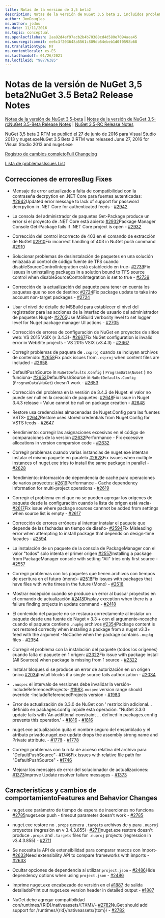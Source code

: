```yaml
---
title: Notas de la versión de 3,5 beta2
description: Notas de la versión de NuGet 3,5 beta 2, incluidos problemas conocidos, correcciones de errores, características agregadas y DCR.
author: JonDouglas
ms.author: jodou
ms.date: 11/11/2016
ms.topic: conceptual
ms.openlocfilehash: 2aa92d4ef97acb2b4b70388cd4d580e7094aea45
ms.sourcegitcommit: ee6c3f203648a5561c809db54ebeb1d0f0598b68
ms.translationtype: MT
ms.contentlocale: es-ES
ms.lasthandoff: 01/26/2021
ms.locfileid: "98776385"
---
```

# <a name="nuget-35-beta2-release-notes"></a><span data-ttu-id="c8410-103">Notas de la versión de NuGet 3,5 beta2</span><span class="sxs-lookup"><span data-stu-id="c8410-103">NuGet 3.5 Beta2 Release Notes</span></span>

<span data-ttu-id="c8410-104">[Notas de la versión de NuGet 3,5-beta](../release-notes/nuget-3.5-Beta.md)  |  [Notas de la versión de NuGet 3,5-rc](../release-notes/nuget-3.5-RC.md)</span><span class="sxs-lookup"><span data-stu-id="c8410-104">[NuGet 3.5-Beta Release Notes](../release-notes/nuget-3.5-Beta.md) | [NuGet 3.5-RC Release Notes](../release-notes/nuget-3.5-RC.md)</span></span>

<span data-ttu-id="c8410-105">NuGet 3,5 beta 2 RTM se publicó el 27 de junio de 2016 para Visual Studio 2013 y nuget.exe</span><span class="sxs-lookup"><span data-stu-id="c8410-105">NuGet 3.5 Beta 2 RTM was released June 27, 2016 for Visual Studio 2013 and nuget.exe</span></span>

[<span data-ttu-id="c8410-106">Registro de cambios completo</span><span class="sxs-lookup"><span data-stu-id="c8410-106">Full Changelog</span></span>](https://github.com/NuGet/NuGet.Client/compare/release-3.5.0-beta...release-3.5.0-beta2)

[<span data-ttu-id="c8410-107">Lista de problemas</span><span class="sxs-lookup"><span data-stu-id="c8410-107">Issues List</span></span>](https://github.com/Nuget/Home/issues?q=is%3Aissue+milestone%3A%223.5+Beta2%22+is%3Aclosed)

## <a name="bug-fixes"></a><span data-ttu-id="c8410-108">Correcciones de errores</span><span class="sxs-lookup"><span data-stu-id="c8410-108">Bug Fixes</span></span>

* <span data-ttu-id="c8410-109">Mensaje de error actualizado a falta de compatibilidad con la contraseña decrpytion en .NET Core para fuentes autenticadas: [#2942](https://github.com/NuGet/Home/issues/2942)</span><span class="sxs-lookup"><span data-stu-id="c8410-109">Updated error message to lack of support for password decrpytion in .NET Core for authenticated feeds  - [#2942](https://github.com/NuGet/Home/issues/2942)</span></span>

* <span data-ttu-id="c8410-110">La consola del administrador de paquetes Get-Package produce un error si el proyecto de .NET Core está abierto [#2932](https://github.com/NuGet/Home/issues/2932)</span><span class="sxs-lookup"><span data-stu-id="c8410-110">Package Manager Console Get-Package fails if .NET Core project is open - [#2932](https://github.com/NuGet/Home/issues/2932)</span></span>

* <span data-ttu-id="c8410-111">Corrección del control incorrecto de 403 en el comando de extracción de NuGet [#2910](https://github.com/NuGet/Home/issues/2910)</span><span class="sxs-lookup"><span data-stu-id="c8410-111">Fix incorrect handling of 403 in NuGet push command [#2910](https://github.com/NuGet/Home/issues/2910)</span></span>

* <span data-ttu-id="c8410-112">Solucionar problemas de desinstalación de paquetes en una solución enlazada al control de código fuente de TFS cuando disableSourceControlIntegration está establecido en true- [#2739](https://github.com/NuGet/Home/issues/2739)</span><span class="sxs-lookup"><span data-stu-id="c8410-112">Fix issues in uninstalling packages in a solution bound to TFS source control when disableSourceControlIntegration is set to true - [#2739](https://github.com/NuGet/Home/issues/2739)</span></span>

* <span data-ttu-id="c8410-113">Corrección de la actualización del paquete para tener en cuenta los paquetes que no son de destino: [#2724](https://github.com/NuGet/Home/issues/2724)</span><span class="sxs-lookup"><span data-stu-id="c8410-113">Fix package update to take into account non-target packages - [#2724](https://github.com/NuGet/Home/issues/2724)</span></span>

* <span data-ttu-id="c8410-114">Usar el nivel de detalle de MSBuild para establecer el nivel del registrador para las acciones de la interfaz de usuario del administrador de paquetes Nuget- [#2705](https://github.com/NuGet/Home/issues/2705)</span><span class="sxs-lookup"><span data-stu-id="c8410-114">Use MSBuild verbosity level to set logger level for Nuget package manager UI actions - [#2705](https://github.com/NuGet/Home/issues/2705)</span></span>

* <span data-ttu-id="c8410-115">Corrección de errores de configuración de NuGet en proyectos de sitios web: VS 2015 VSIX (v 3.4.3)- [#2667](https://github.com/NuGet/Home/issues/2667)</span><span class="sxs-lookup"><span data-stu-id="c8410-115">Fix NuGet configuration is invalid error in WebSite projects - VS 2015 VSIX (v3.4.3) - [#2667](https://github.com/NuGet/Home/issues/2667)</span></span>

* <span data-ttu-id="c8410-116">Corregir problemas de paquete de `.csproj` cuando se incluyen archivos de contenido: [#2658](https://github.com/NuGet/Home/issues/2658)</span><span class="sxs-lookup"><span data-stu-id="c8410-116">Fix pack issues from `.csproj` when content files are included - [#2658](https://github.com/NuGet/Home/issues/2658)</span></span>

* <span data-ttu-id="c8410-117">DefaultPushSource in `NuGetDefaults.Config` ( `ProgramData\NuGet` ) no funciona- [#2653](https://github.com/NuGet/Home/issues/2653)</span><span class="sxs-lookup"><span data-stu-id="c8410-117">DefaultPushSource in `NuGetDefaults.Config` (`ProgramData\NuGet`) doesn't work - [#2653](https://github.com/NuGet/Home/issues/2653)</span></span>

* <span data-ttu-id="c8410-118">Corrección del problema en la versión de 3.4.3 de Nuget: el valor no puede ser null en la creación de paquetes: [#2648](https://github.com/NuGet/Home/issues/2648)</span><span class="sxs-lookup"><span data-stu-id="c8410-118">Fix issue in Nuget 3.4.3 release - Value cannot be null on package creation - [#2648](https://github.com/NuGet/Home/issues/2648)</span></span>

* <span data-ttu-id="c8410-119">Restore usa credenciales almacenadas de Nuget.Config para las fuentes VSTS- [#2647](https://github.com/NuGet/Home/issues/2647)</span><span class="sxs-lookup"><span data-stu-id="c8410-119">Restore uses stored credentials from Nuget.Config for VSTS feeds - [#2647](https://github.com/NuGet/Home/issues/2647)</span></span>

* <span data-ttu-id="c8410-120">Rendimiento: corregir las asignaciones excesivas en el código de comparaciones de la versión [#2632](https://github.com/NuGet/Home/issues/2632)</span><span class="sxs-lookup"><span data-stu-id="c8410-120">Performance - Fix excessive allocations in version comparsion code - [#2632](https://github.com/NuGet/Home/issues/2632)</span></span>

* <span data-ttu-id="c8410-121">Corregir problemas cuando varias instancias de nuget.exe intentan instalar el mismo paquete en paralelo [#2628](https://github.com/NuGet/Home/issues/2628)</span><span class="sxs-lookup"><span data-stu-id="c8410-121">Fix issues when multiple instances of nuget.exe tries to install the same package in parallel - [#2628](https://github.com/NuGet/Home/issues/2628)</span></span>

* <span data-ttu-id="c8410-122">Rendimiento: información de dependencia de caché para operaciones de varios proyectos: [#2619](https://github.com/NuGet/Home/issues/2619)</span><span class="sxs-lookup"><span data-stu-id="c8410-122">Performance - Cache dependency information for multi-project operations - [#2619](https://github.com/NuGet/Home/issues/2619)</span></span>

* <span data-ttu-id="c8410-123">Corregir el problema en el que no se pueden agregar los orígenes de paquete desde la configuración cuando la lista de origen está vacía- [#2617](https://github.com/NuGet/Home/issues/2617)</span><span class="sxs-lookup"><span data-stu-id="c8410-123">Fix issue where package sources cannnot be added from settings when source list is empty - [#2617](https://github.com/NuGet/Home/issues/2617)</span></span>

* <span data-ttu-id="c8410-124">Corrección de errores erróneos al intentar instalar el paquete que depende de las fachadas en tiempo de diseño- [#2594](https://github.com/NuGet/Home/issues/2594)</span><span class="sxs-lookup"><span data-stu-id="c8410-124">Fix Misleading error when attempting to install package that depends on design-time facades - [#2594](https://github.com/NuGet/Home/issues/2594)</span></span>

* <span data-ttu-id="c8410-125">La instalación de un paquete de la consola de PackageManager con el valor "todos" solo intenta el primer origen [#2557](https://github.com/NuGet/Home/issues/2557)</span><span class="sxs-lookup"><span data-stu-id="c8410-125">Installing a package from PackageManager console with setting "All" tries only first source - [#2557](https://github.com/NuGet/Home/issues/2557)</span></span>

* <span data-ttu-id="c8410-126">Corregir problemas con los paquetes que tienen archivos con tiempos de escritura en el futuro (mono)- [#2518](https://github.com/NuGet/Home/issues/2518)</span><span class="sxs-lookup"><span data-stu-id="c8410-126">Fix issues with packages that have files with write times in the future (Mono) - [#2518](https://github.com/NuGet/Home/issues/2518)</span></span>

* <span data-ttu-id="c8410-127">Mostrar excepción cuando se produce un error al buscar proyectos en el comando de actualización [#2418](https://github.com/NuGet/Home/issues/2418)</span><span class="sxs-lookup"><span data-stu-id="c8410-127">Display exception when there is a failure finding projects in update command - [#2418](https://github.com/NuGet/Home/issues/2418)</span></span>

* <span data-ttu-id="c8410-128">El contenido del paquete no se restaura correctamente al instalar un paquete desde una fuente de Nuget v 3.3 + con el argumento-nocache cuando el paquete contiene `.nupkg` archivos [#2354](https://github.com/NuGet/Home/issues/2354)</span><span class="sxs-lookup"><span data-stu-id="c8410-128">Package content is not restored correctly when installing a package from a nuget v3.3+ feed with the argument -NoCache when the package contains `.nupkg` files - [#2354](https://github.com/NuGet/Home/issues/2354)</span></span>

* <span data-ttu-id="c8410-129">Corregir el problema con la instalación del paquete (todos los orígenes) cuando falta el paquete en 1 origen: [#2322](https://github.com/NuGet/Home/issues/2322)</span><span class="sxs-lookup"><span data-stu-id="c8410-129">Fix issue with package install (All Sources) when package is missing from 1 source - [#2322](https://github.com/NuGet/Home/issues/2322)</span></span>

* <span data-ttu-id="c8410-130">Instalar bloques si se produce un error de autorización en un origen único [#2034](https://github.com/NuGet/Home/issues/2034)</span><span class="sxs-lookup"><span data-stu-id="c8410-130">Install blocks if a single source fails authorization - [#2034](https://github.com/NuGet/Home/issues/2034)</span></span>

* <span data-ttu-id="c8410-131">`.nuspec` el intervalo de versiones debe invalidar la versión-IncludeReferencedProjects- [#1983](https://github.com/NuGet/Home/issues/1983)</span><span class="sxs-lookup"><span data-stu-id="c8410-131">`.nuspec` version range should override -IncludeReferencedProjects version - [#1983](https://github.com/NuGet/Home/issues/1983)</span></span>

* <span data-ttu-id="c8410-132">Error de actualización de 3.3.0 de NuGet con ' restricción adicional... definido en packages.config impide esta operación. "</span><span class="sxs-lookup"><span data-stu-id="c8410-132">NuGet 3.3.0 update fails with 'An additional constraint ... defined in packages.config prevents this operation.'</span></span><span data-ttu-id="c8410-133"> - [#1816](https://github.com/NuGet/Home/issues/1816)</span><span class="sxs-lookup"><span data-stu-id="c8410-133"> - [#1816](https://github.com/NuGet/Home/issues/1816)</span></span>

* <span data-ttu-id="c8410-134">nuget.exe actualización quita el nombre seguro del ensamblado y el atributo privado.</span><span class="sxs-lookup"><span data-stu-id="c8410-134">nuget.exe update drops the assembly strong name and Private attribute.</span></span><span data-ttu-id="c8410-135"> - [#1778](https://github.com/NuGet/Home/issues/1778)</span><span class="sxs-lookup"><span data-stu-id="c8410-135"> - [#1778](https://github.com/NuGet/Home/issues/1778)</span></span>

* <span data-ttu-id="c8410-136">Corregir problemas con la ruta de acceso relativa del archivo para "DefaultPushSource"- [#1746](https://github.com/NuGet/Home/issues/1746)</span><span class="sxs-lookup"><span data-stu-id="c8410-136">Fix issues with relative file path for "DefaultPushSource" - [#1746](https://github.com/NuGet/Home/issues/1746)</span></span>

* <span data-ttu-id="c8410-137">Mejorar los mensajes de error del solucionador de actualizaciones: [#1373](https://github.com/NuGet/Home/issues/1373)</span><span class="sxs-lookup"><span data-stu-id="c8410-137">Improve Update resolver failure messages - [#1373](https://github.com/NuGet/Home/issues/1373)</span></span>

## <a name="features-and-behavior-changes"></a><span data-ttu-id="c8410-138">Características y cambios de comportamiento</span><span class="sxs-lookup"><span data-stu-id="c8410-138">Features and Behavior Changes</span></span>

* <span data-ttu-id="c8410-139">nuget.exe parámetro de tiempo de espera de inserciones no funciona [#2785](https://github.com/NuGet/Home/issues/2785)</span><span class="sxs-lookup"><span data-stu-id="c8410-139">nuget.exe push - timeout parameter doesn't work  - [#2785](https://github.com/NuGet/Home/issues/2785)</span></span>

* <span data-ttu-id="c8410-140">nuget.exe restore no `.props` genera `.targets` archivos de y para `.nuproj` proyectos (regresión en v 3.4.3.855)- [#2711](https://github.com/NuGet/Home/issues/2711)</span><span class="sxs-lookup"><span data-stu-id="c8410-140">nuget.exe restore doesn't produce `.props` and `.targets` files for `.nuproj` projects (regression in v3.4.3.855) - [#2711](https://github.com/NuGet/Home/issues/2711)</span></span>

* <span data-ttu-id="c8410-141">Se necesita la API de extensibilidad para comparar marcos con Import- [#2633](https://github.com/NuGet/Home/issues/2633)</span><span class="sxs-lookup"><span data-stu-id="c8410-141">Need extensibility API to compare frameworks with imports - [#2633](https://github.com/NuGet/Home/issues/2633)</span></span>

* <span data-ttu-id="c8410-142">Ocultar opciones de dependencia al utilizar `project.json`  -  [#2486](https://github.com/NuGet/Home/issues/2486)</span><span class="sxs-lookup"><span data-stu-id="c8410-142">Hide dependency options when using `project.json` - [#2486](https://github.com/NuGet/Home/issues/2486)</span></span>

* <span data-ttu-id="c8410-143">Imprime nuget.exe encabezado de versión en el [#1887](https://github.com/NuGet/Home/issues/1887) de salida detallado</span><span class="sxs-lookup"><span data-stu-id="c8410-143">Print out nuget.exe version header in detailed output - [#1887](https://github.com/NuGet/Home/issues/1887)</span></span>

* <span data-ttu-id="c8410-144">NuGet debe agregar compatibilidad con/runtimes/{RID}/nativeassets/{TXM}/- [#2782](https://github.com/NuGet/Home/issues/2782)</span><span class="sxs-lookup"><span data-stu-id="c8410-144">NuGet should add support for /runtimes/{rid}/nativeassets/{txm}/ - [#2782](https://github.com/NuGet/Home/issues/2782)</span></span>